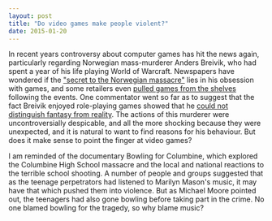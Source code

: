 ```yaml
---
layout: post
title: "Do video games make people violent?"
date: 2015-01-20
---
```

In recent years controversy about computer games has hit the news again, particularly regarding Norwegian mass-murderer Anders Breivik, who had spent a year of his life playing World of Warcraft. Newspapers have wondered if the ["secret to the Norwegian massacre"](http://www.huffingtonpost.co.uk/dr-raj-persaud/norwegian-massacre-computer-games_b_1430831.html) lies in his obsession with games, and some retailers even [pulled games from the shelves](http://www.arbitragemagazine.com/general/norway-retailers-pull-violent2-video-games3-shelves4-massacre/) following the events. One commentator went so far as to suggest that the fact Breivik enjoyed role-playing games showed that he [could not distinguish fantasy from reality](http://www.telegraph.co.uk/news/worldnews/europe/norway/9211988/Anders-Breivik-unable-to-distinguish-reality-says-professor.html). The actions of this murderer were uncontroversially despicable, and all the more shocking because they were unexpected, and it is natural to want to find reasons for his behaviour. But does it make sense to point the finger at video games?

I am reminded of the documentary Bowling for Columbine, which explored the Columbine High School massacre and the local and national reactions to the terrible school shooting. A number of people and groups suggested that as the teenage perpetrators had listened to Marilyn Mason's music, it may have that which pushed them into violence. But as Michael Moore pointed out, the teenagers had also gone bowling before taking part in the crime. No one blamed bowling for the tragedy, so why blame music?
